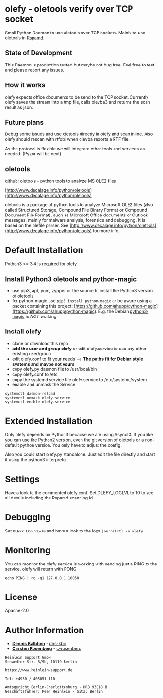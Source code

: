# olefy - oletools verify over TCP socket

Small Python Daemon to use oletools over TCP sockets. Mainly to use oletools in [Rspamd](https://github.com/rspamd/rspamd).

## State of Development

This Daemon is production tested but maybe not bug free. Feel free to test and
please report any issues.

## How it works

olefy expects office documents to be send to the TCP socket. Currently olefy saves
the stream into a tmp file, calls olevba3 and returns the scan result as json.

## Future plans

Debug some issues and use oletools directly in olefy and scan inline.
Also olefy should rescan with rtfobj when olevba reports a RTF file.

As the protocol is flexible we will integrate other tools and services as needed.
(Pyzor will be next)

## oletools

[github: oletools - python tools to analyze MS OLE2 files](https://github.com/decalage2/oletools)

[http://www.decalage.info/python/oletools](http://www.decalage.info/python/oletools)

oletools is a package of python tools to analyze Microsoft OLE2 files (also called Structured Storage, Compound File Binary Format or Compound Document File Format), such as Microsoft Office documents or Outlook messages, mainly for malware analysis, forensics and debugging. It is based on the olefile parser. See [http://www.decalage.info/python/oletools](http://www.decalage.info/python/oletools) for more info.

# Default Installation

Python3 >= 3.4 is required for olefy

## Install Python3 oletools and python-magic

-   use pip3, apt, yum, zypper or the source to install the Python3 version of oletools
-   for python-magic use `pip3 install python-magic` or be aware using a packet containing this project: [https://github.com/ahupp/python-magic](https://github.com/ahupp/python-magic). E.g. the Debian [python3-magic](https://packages.debian.org/stretch/python3-magic) is *NOT* working

## Install olefy

-   clone or download this repo
-   **add the user and group olefy** or edit olefy.service to use any other existing user/group
-   edit olefy.conf to fit your needs
    --> **The paths fit for Debian style systems and maybe not yours**
-   copy olefy.py daemon file to /usr/local/bin
-   copy olefy.conf to /etc
-   copy the systemd service file olefy.service to /etc/systemd/system
-   enable and unmask the Service
~~~
systemctl daemon-reload
systemctl unmask olefy.service
systemctl enable olefy.service
~~~

# Extended Installation

Only olefy depends on Python3 because we are using AsyncIO. If you like you can use the Python2 version, even the git version of oletools or a non-default python version. You only have to adjust the config.

Also you could start olefy.py standalone. Just edit the file directly and start it using the python3 interpreter.

# Settings

Have a look to the commented olefy.conf. Set OLEFY_LOGLVL to 10 to see all details including the Rspamd scanning id.

# Debugging

Set `OLEFY_LOGLVL=10` and have a look to the logs `journalctl -u olefy`

# Monitoring

You can monitor the olefy service is working with sending just a PING to the service. olefy will return with PONG

`echo PING | nc -q1 127.0.0.1 10050`

# License

Apache-2.0

# Author Information

*   **[Dennis Kalbhen](mailto:d.kalbhen@heinlein-support.de)** - [dns-kbn](https://github.com/dns-kbn)
*   **[Carsten Rosenberg](mailto:c.rosenberg@heinlein-support.de)** - [c-rosenberg](https://github.com/c-rosenberg)

~~~
Heinlein Support GmbH
Schwedter Str. 8/9b, 10119 Berlin

https://www.heinlein-support.de

Tel: +4930 / 405051-110

Amtsgericht Berlin-Charlottenburg - HRB 93818 B
Geschäftsführer: Peer Heinlein - Sitz: Berlin
~~~
